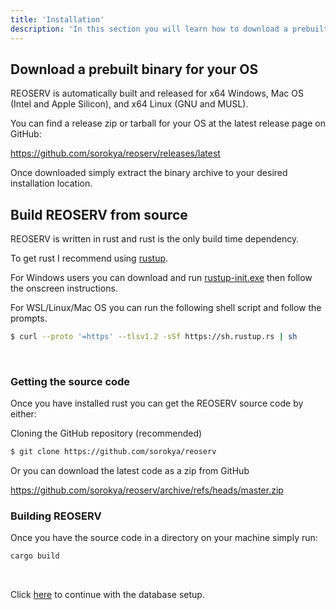 ```yaml
---
title: 'Installation'
description: 'In this section you will learn how to download a prebuilt REOSERV binary or download the source code and build it yourself!'
---
```


## Download a prebuilt binary for your OS

REOSERV is automatically built and released for x64 Windows, Mac OS (Intel and Apple Silicon), and x64 Linux (GNU and MUSL).

You can find a release zip or tarball for your OS at the latest release page on GitHub:

https://github.com/sorokya/reoserv/releases/latest

Once downloaded simply extract the binary archive to your desired installation location.

## Build REOSERV from source

REOSERV is written in rust and rust is the only build time dependency.

To get rust I recommend using [rustup](https://rustup.rs).

For Windows users you can download and run [rustup-init.exe](https://win.rustup.rs/x86_64) then follow the onscreen instructions.

For WSL/Linux/Mac OS you can run the following shell script and follow the prompts.

```sh
$ curl --proto '=https' --tlsv1.2 -sSf https://sh.rustup.rs | sh
```

<br />

### Getting the source code

Once you have installed rust you can get the REOSERV source code by either:

Cloning the GitHub repository (recommended)

```sh
$ git clone https://github.com/sorokya/reoserv
```

Or you can download the latest code as a zip from GitHub

https://github.com/sorokya/reoserv/archive/refs/heads/master.zip

### Building REOSERV

Once you have the source code in a directory on your machine simply run:

```sh
cargo build
```

<br />

Click [here](/docs/database) to continue with the database setup.
